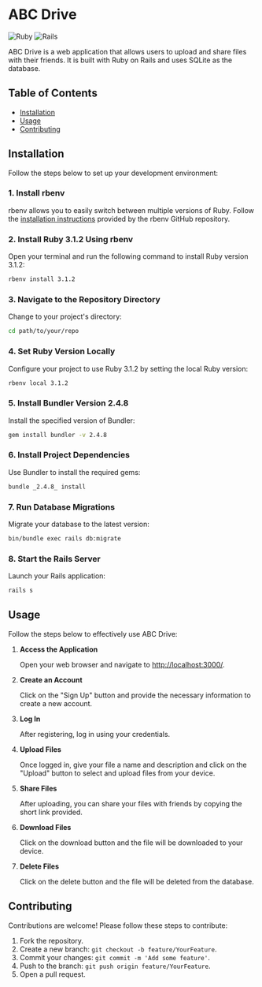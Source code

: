 # ABC Drive

![Ruby](https://img.shields.io/badge/Ruby-3.1.2-red) ![Rails](https://img.shields.io/badge/Rails-7.0.4-blue)

<!-- Brief description goes here -->
ABC Drive is a web application that allows users to upload and share files with their friends. It is built with Ruby on Rails and uses SQLite as the database.

## Table of Contents

- [Installation](#installation)
- [Usage](#usage)
- [Contributing](#contributing)

## Installation

Follow the steps below to set up your development environment:

### 1. Install rbenv

rbenv allows you to easily switch between multiple versions of Ruby. Follow the [installation instructions](https://github.com/rbenv/rbenv?tab=readme-ov-file#installation) provided by the rbenv GitHub repository.

### 2. Install Ruby 3.1.2 Using rbenv

Open your terminal and run the following command to install Ruby version 3.1.2:

```bash
rbenv install 3.1.2
```

### 3. Navigate to the Repository Directory

Change to your project's directory:

```bash
cd path/to/your/repo
```

### 4. Set Ruby Version Locally

Configure your project to use Ruby 3.1.2 by setting the local Ruby version:

```bash
rbenv local 3.1.2
```

### 5. Install Bundler Version 2.4.8

Install the specified version of Bundler:

```bash
gem install bundler -v 2.4.8
```

### 6. Install Project Dependencies

Use Bundler to install the required gems:

```bash
bundle _2.4.8_ install
```

### 7. Run Database Migrations

Migrate your database to the latest version:

```bash
bin/bundle exec rails db:migrate
```

### 8. Start the Rails Server

Launch your Rails application:

```bash
rails s
```

## Usage

Follow the steps below to effectively use ABC Drive:

1. **Access the Application**

   Open your web browser and navigate to [http://localhost:3000/](http://localhost:3000/).

2. **Create an Account**

   Click on the "Sign Up" button and provide the necessary information to create a new account.

3. **Log In**

   After registering, log in using your credentials.

4. **Upload Files**

   Once logged in, give your file a name and description and click on the "Upload" button to select and upload files from your device.

5. **Share Files**

   After uploading, you can share your files with friends by copying the short link provided.

6. **Download Files**

   Click on the download button and the file will be downloaded to your device.

7. **Delete Files**

   Click on the delete button and the file will be deleted from the database.

## Contributing

Contributions are welcome! Please follow these steps to contribute:

1. Fork the repository.
2. Create a new branch: `git checkout -b feature/YourFeature`.
3. Commit your changes: `git commit -m 'Add some feature'`.
4. Push to the branch: `git push origin feature/YourFeature`.
5. Open a pull request.
